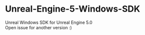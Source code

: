 # Unreal-Engine-5-Windows-SDK

Unreal Windows SDK for Unreal Engine 5.0   
Open issue for another version :)
